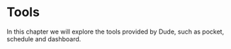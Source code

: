 # Tools

In this chapter we will explore the tools provided by Dude, such as pocket, schedule and dashboard.